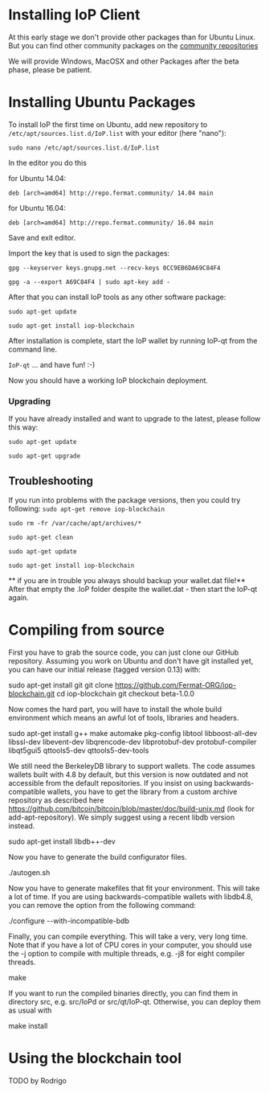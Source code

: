 Installing IoP Client
==========================

At this early stage we don't provide other packages than for Ubuntu Linux.
But you can find other community packages on the [community repositories](http://repo.fermat.community)

We will provide Windows, MacOSX and other Packages after the beta phase, please be patient.

# Installing Ubuntu Packages

To install IoP the first time on Ubuntu, add new repository to `/etc/apt/sources.list.d/IoP.list` with your editor (here "nano"):

`sudo nano /etc/apt/sources.list.d/IoP.list`

In the editor you do this

for Ubuntu 14.04:

`deb [arch=amd64] http://repo.fermat.community/ 14.04 main`

for Ubuntu 16.04:

`deb [arch=amd64] http://repo.fermat.community/ 16.04 main`

Save and exit editor.

Import the key that is used to sign the packages:

`gpg --keyserver keys.gnupg.net --recv-keys 0CC9EB6DA69C84F4`

`gpg -a --export A69C84F4 | sudo apt-key add -`

After that you can install IoP tools as any other software package:

`sudo apt-get update`

`sudo apt-get install iop-blockchain`

After installation is complete, start the IoP wallet by running IoP-qt from the command line.

`IoP-qt` 
... and have fun! :-)

Now you should have a working IoP blockchain deployment.

### Upgrading

If you have already installed and want to upgrade to the latest, please follow this way:

`sudo apt-get update`

`sudo apt-get upgrade`

## Troubleshooting

If you run into problems with the package versions, then you could try following:
`sudo apt-get remove iop-blockchain`

`sudo rm -fr /var/cache/apt/archives/*`

`sudo apt-get clean`

`sudo apt-get update`

`sudo apt-get install iop-blockchain`

** if you are in trouble you always should backup your wallet.dat file!**
After that empty the .IoP folder despite the wallet.dat - then start the IoP-qt again.


Compiling from source
=====================

First you have to grab the source code, you can just clone our GitHub repository. Assuming you work on Ubuntu and don't have git installed yet, you can have our initial release (tagged version 0.13) with:

sudo apt-get install git
git clone https://github.com/Fermat-ORG/iop-blockchain.git
cd iop-blockchain
git checkout beta-1.0.0

Now comes the hard part, you will have to install the whole build environment which means an awful lot of tools, libraries and headers.

sudo apt-get install g++ make automake pkg-config libtool libboost-all-dev libssl-dev libevent-dev libqrencode-dev libprotobuf-dev protobuf-compiler libqt5gui5 qttools5-dev qttools5-dev-tools

We still need the BerkeleyDB library to support wallets. The code assumes wallets built with 4.8 by default, but this version is now outdated and not accessible from the default repositories. If you insist on using backwards-compatible wallets, you have to get the library from a custom archive repository as described here https://github.com/bitcoin/bitcoin/blob/master/doc/build-unix.md (look for add-apt-repository). We simply suggest using a recent libdb version instead.

sudo apt-get install libdb++-dev

Now you have to generate the build configurator files.

./autogen.sh

Now you have to generate makefiles that fit your environment. This will take a lot of time. If you are using backwards-compatible wallets with libdb4.8, you can remove the option from the following command:

./configure --with-incompatible-bdb

Finally, you can compile everything. This will take a very, very long time. Note that if you have a lot of CPU cores in your computer, you should use the -j option to compile with multiple threads, e.g. -j8 for eight compiler threads.

make

If you want to run the compiled binaries directly, you can find them in directory src, e.g. src/IoPd or src/qt/IoP-qt. Otherwise, you can deploy them as usual with

make install



Using the blockchain tool
=========================

TODO by Rodrigo
